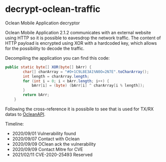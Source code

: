 # decrypt-oclean-traffic
Oclean Mobile Application decryptor

Oclean Mobile Application 2.1.2 communicates with an external website using HTTP so it is possible to eavesdrop the network traffic. The content of HTTP payload is encrypted using XOR with a hardcoded key, which allows for the possibility to decode the traffic.

Decompiling the application you can find this code:

```Java
public static byte[] XOR(byte[] bArr) {
        char[] charArray = "#O+1C9L8E3A1%N0O=2N7E".toCharArray();
        int length = charArray.length;
        for (int i = 0; i < bArr.length; i++) {
            bArr[i] = (byte) (bArr[i] ^ charArray[i % length]);
        }
        return bArr;
    }
```

Following the cross-reference it is possibile to see that is used for TX/RX datas to [OcleanAPI](world.oclean.com).

Timeline:
- 2020/09/01 Vulnerability found
- 2020/09/07 Contact with Oclean
- 2020/09/09 OClean ack the vulnerability
- 2020/09/09 Contact Mitre for CVE
- 2021/02/11 CVE-2020-25493 Reserved
